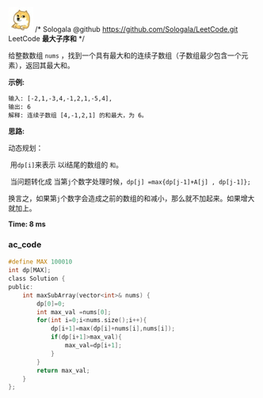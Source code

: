 ![](https://github.com/Sologala/SomeThings/blob/master/face.jpg?raw=true)
/*
    Sologala   @github    https://github.com/Sologala/LeetCode.git
    LeetCode   **最大子序和**
*/

给整数数组 `nums` ，找到一个具有最大和的连续子数组（子数组最少包含一个元素），返回其最大和。

**示例:**

```
输入: [-2,1,-3,4,-1,2,1,-5,4],
输出: 6
解释: 连续子数组 [4,-1,2,1] 的和最大，为 6。
```

**思路:**

动态规划：

​	用`dp[i]`来表示 以i结尾的数组的 `和`。

​	当问题转化成 当第`j`个数字处理时候，`dp[j] =max{dp[j-1]+A[j] , dp[j-1]};`

​	换言之，如果第`j`个数字会造成之前的数组的和减小，那么就不加起来。如果增大 就加上。

**Time:  8 ms** 

### **ac_code**

```c
#define MAX 100010
int dp[MAX];
class Solution {
public:
    int maxSubArray(vector<int>& nums) {
        dp[0]=0;
        int max_val =nums[0];
        for(int i=0;i<nums.size();i++){
            dp[i+1]=max(dp[i]+nums[i],nums[i]);
            if(dp[i+1]>max_val){
                max_val=dp[i+1];
            }
        }
        return max_val;
    }
};
```


